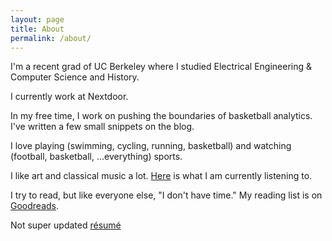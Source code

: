 ```yaml
---
layout: page
title: About
permalink: /about/
---
```


I'm a recent grad of UC Berkeley where I studied Electrical Engineering & Computer Science and History.

I currently work at Nextdoor.

In my free time, I work on pushing the boundaries of basketball analytics. I've written a few small snippets on the blog.

I love playing (swimming, cycling, running, basketball) and watching (football, basketball, ...everything) sports.

I like art and classical music a lot. [Here](https://open.spotify.com/user/124906995/playlist/7eprMmlYwuefjc8tLxySFF) is what I am currently listening to.

I try to read, but like everyone else, "I don't have time." My reading list is on [Goodreads](https://www.goodreads.com/user/show/67880573-canzhi-ye).

Not super updated [résumé](http://bit.ly/canzhi_resume)
